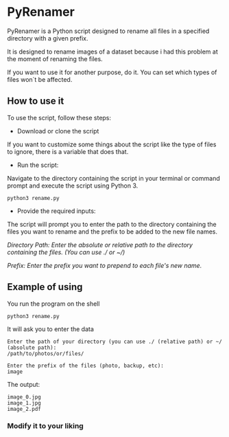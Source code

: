 # PyRenamer
PyRenamer is a Python script designed to rename all files in a specified directory with a given prefix.

It is designed to rename images of a dataset because i had this problem at the moment of renaming the files.

If you want to use it for another purpose, do it. You can set which types of files won´t be affected.

## How to use it
To use the script, follow these steps:

* Download or clone the script

If you want to customize some things about the script like the type of files to ignore, there is a variable that does that.

* Run the script:

Navigate to the directory containing the script in your terminal or command prompt and execute the script using Python 3.

` python3 rename.py `

* Provide the required inputs:

The script will prompt you to enter the path to the directory containing the files you want to rename and the prefix to be added to the new file names.

*Directory Path: Enter the absolute or relative path to the directory containing the files. (You can use ./ or ~/)*

*Prefix: Enter the prefix you want to prepend to each file's new name.*

## Example of using
You run the program on the shell

` python3 rename.py `

It will ask you to enter the data

```
Enter the path of your directory (you can use ./ (relative path) or ~/ (absolute path):
/path/to/photos/or/files/

Enter the prefix of the files (photo, backup, etc):
image
```
The output:

```
image_0.jpg
image_1.jpg
image_2.pdf
```

### Modify it to your liking
